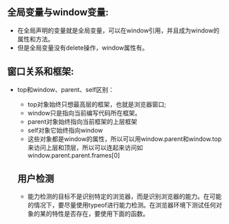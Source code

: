 ## 全局变量与window变量:
- 在全局声明的变量就是全局变量，可以在window引用，并且成为window的属性和方法。
- 但是全局变量没有delete操作，window属性有。

## 窗口关系和框架:
- top和window、parent、self区别：
  - top对象始终只想最高层的框架，也就是浏览器窗口;
  - window只是指向当前编写代码所在框架。
  - parent对象始终指向当前框架的上层框架
  - self对象它始终指向window
  - 这些对象都是window的属性，所以可以用window.parent和window.top来访问上层和顶层，所以可以连起来访问如window.parent.parent.frames[0]

  ## 用户检测
  - 能力检测的目标不是识别特定的浏览器，而是识别浏览器的能力。在可能的情况下，要尽量使用typeof进行能力检测。在浏览器环境下测试任何对象的某的特性是否存在，要使用下面的函数。

  



